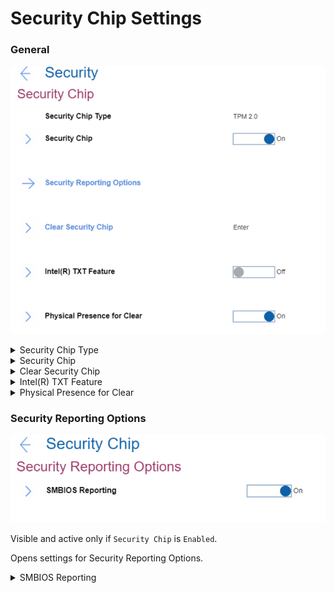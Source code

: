 # Security Chip Settings #

### General ###

![](./img/securitychip.png)

<details><summary>Security Chip Type</summary>

Shows the security chip type.

View-only.

[Available via standard Windows commands](https://docs.microsoft.com/en-us/powershell/module/trustedplatformmodule/?view=windowsserver2019-ps&preserve-view=true&viewFallbackFrom=win10-ps)

</details>

<details><summary>Security Chip</summary>

Whether to enable security chip functionality.

Possible options:

1.	**On** - Default.
2.	Off - security chip is hidden and is not functional.

?>  If shows `MFG Mode` (manufacturing mode), then TPM (Trusted Platform Module) must be provisioned correctly. If this occurs on a ship-level system, please contact Lenovo Support for assistance.

| WMI Setting name | Values | Locked by SVP | AMD/Intel |
|:---|:---|:---|:---|
| SecurityChip | Active, Inactive, Disable, Enable | Yes | Both |

</details>

<details><summary>Clear Security Chip</summary>

Visible and active only if Security Chip` is `Enabled`.

This option is used to clear encryption keys.

!>  It will not be possible to access already encrypted data after these keys are cleared.

?> The option requires additional confirmation for clearing the keys.

Available via standard Windows commands: [Clear-Tpm](https://docs.microsoft.com/en-us/powershell/module/trustedplatformmodule/clear-tpm?view=windowsserver2019-ps)

</details>

<details><summary>Intel(R) TXT Feature</summary>

Visible and active only if Security Chip` is `Enabled`.

?> Intel (R) Trusted Execution Technology is a hardware-based security foundation to build and maintain a chain of trust, to protect information from software-based attacks.

Possible options:

1.	On
2.	**Off** – Default.

| WMI Setting name | Values | Locked by SVP | AMD/Intel |
|:---|:---|:---|:---|
| TXTFeature | Disable, Enable | Yes | Intel |

</details>

<details><summary>Physical Presence for Clear</summary>

Whether to require confirmation of a user`s physical presence when clearing the security chip.

!>  It is possible to change the value from Enable to Disable only when Supervisor Password exists, because it is required to confirm the action.

Possible options:

1.	**On** - Default.
2.	Off

| WMI Setting name | Values | Locked by SVP | AMD/Intel |
|:---|:---|:---|:---|
| PhysicalPresenceForTpmClear  | Disable, Enable | Yes | Both |


</details>

### Security Reporting Options ###

![](./img/securityreportingoptions.png)

Visible and active only if `Security Chip` is `Enabled`.

Opens settings for Security Reporting Options.

<details><summary>SMBIOS Reporting</summary>

Whether to enable reporting of SMBIOS data.

?> Changes to corresponding UEFI BIOS data are logged in a location, (PCR1, defined in the TCG standards), which other authorized programs can monitor, read, and analyze. 

Possible options:

1.	**On** - Default.
2.	Off

</details>
